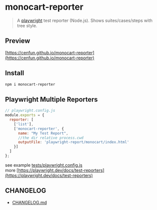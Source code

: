 # monocart-reporter
> A [playwright](https://github.com/microsoft/playwright) test reporter (Node.js). Shows suites/cases/steps with tree style.

## Preview
[https://cenfun.github.io/monocart-reporter](https://cenfun.github.io/monocart-reporter)

## Install
```sh
npm i monocart-reporter
```

## Playwright Multiple Reporters
```js
// playwright.config.js
module.exports = {
  reporter: [
    ['list'],
    ['monocart-reporter', {  
      name: "My Test Report",
      //the dir relative process.cwd
      outputFile: 'playwright-report/monocart/index.html'
    }]
  ]
};
```
see example [tests/playwright.config.js](tests/playwright.config.js)  
more [https://playwright.dev/docs/test-reporters](https://playwright.dev/docs/test-reporters)

## CHANGELOG
- [CHANGELOG.md](CHANGELOG.md)
